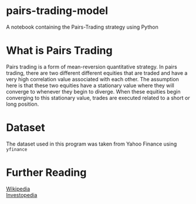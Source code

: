 # pairs-trading-model
A notebook containing the Pairs-Trading strategy using Python

# What is Pairs Trading
Pairs trading is a form of mean-reversion quantitative strategy. In pairs trading, there are two different different equities that are traded and have a very high correlation value associated with each other. The assumption here is that these two equities have a stationary value where they will converge to whenever they begin to diverge. When these equities begin converging to this stationary value, trades are executed related to a short or long position.

# Dataset
The dataset used in this program was taken from Yahoo Finance using `yfinance`

# Further Reading
[Wikipedia](https://en.wikipedia.org/wiki/Pairs_trade)  
[Investopedia](https://www.investopedia.com/terms/p/pairstrade.asp)